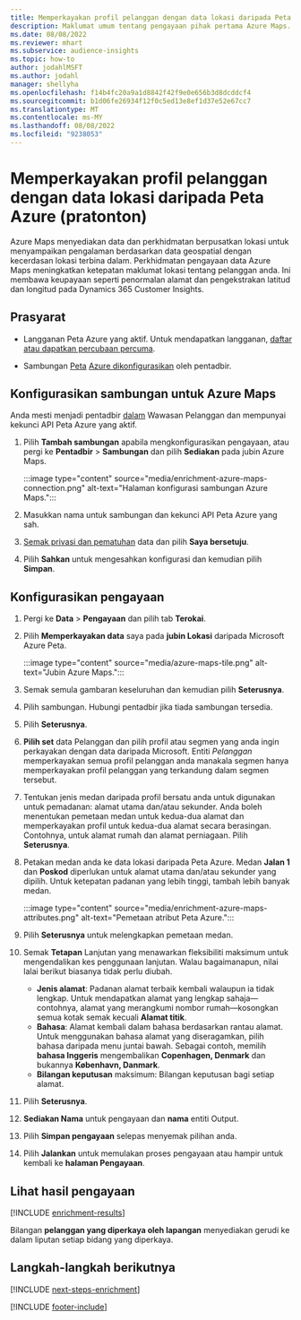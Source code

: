 ```yaml
---
title: Memperkayakan profil pelanggan dengan data lokasi daripada Peta Azure (pratonton)
description: Maklumat umum tentang pengayaan pihak pertama Azure Maps.
ms.date: 08/08/2022
ms.reviewer: mhart
ms.subservice: audience-insights
ms.topic: how-to
author: jodahlMSFT
ms.author: jodahl
manager: shellyha
ms.openlocfilehash: f14b4fc20a9a1d8842f42f9e0e656b3d8dcddcf4
ms.sourcegitcommit: b1d06fe26934f12f0c5ed13e8ef1d37e52e67cc7
ms.translationtype: MT
ms.contentlocale: ms-MY
ms.lasthandoff: 08/08/2022
ms.locfileid: "9238053"
---
```

# <a name="enrich-customer-profiles-with-location-data-from-azure-maps-preview"></a>Memperkayakan profil pelanggan dengan data lokasi daripada Peta Azure (pratonton)

Azure Maps menyediakan data dan perkhidmatan berpusatkan lokasi untuk menyampaikan pengalaman berdasarkan data geospatial dengan kecerdasan lokasi terbina dalam. Perkhidmatan pengayaan data Azure Maps meningkatkan ketepatan maklumat lokasi tentang pelanggan anda. Ini membawa keupayaan seperti penormalan alamat dan pengekstrakan latitud dan longitud pada Dynamics 365 Customer Insights.

## <a name="prerequisites"></a>Prasyarat

- Langganan Peta Azure yang aktif. Untuk mendapatkan langganan, [daftar atau dapatkan percubaan percuma](https://azure.microsoft.com/services/azure-maps/).

- Sambungan [Peta](connections.md) [Azure dikonfigurasikan](#configure-the-connection-for-azure-maps) oleh pentadbir.

## <a name="configure-the-connection-for-azure-maps"></a>Konfigurasikan sambungan untuk Azure Maps

Anda mesti menjadi pentadbir [dalam](permissions.md#admin) Wawasan Pelanggan dan mempunyai kekunci API Peta Azure yang aktif.

1. Pilih **Tambah sambungan** apabila mengkonfigurasikan pengayaan, atau pergi ke **Pentadbir** > **Sambungan** dan pilih **Sediakan** pada jubin Azure Maps.

   :::image type="content" source="media/enrichment-azure-maps-connection.png" alt-text="Halaman konfigurasi sambungan Azure Maps.":::

1. Masukkan nama untuk sambungan dan kekunci API Peta Azure yang sah.

1. [Semak privasi dan pematuhan](connections.md#data-privacy-and-compliance) data dan pilih **Saya bersetuju**.

1. Pilih **Sahkan** untuk mengesahkan konfigurasi dan kemudian pilih **Simpan**.

## <a name="configure-the-enrichment"></a>Konfigurasikan pengayaan

1. Pergi ke **Data** > **Pengayaan** dan pilih tab **Terokai**.

1. Pilih **Memperkayakan data** saya pada **jubin Lokasi** daripada Microsoft Azure Peta.

   :::image type="content" source="media/azure-maps-tile.png" alt-text="Jubin Azure Maps.":::

1. Semak semula gambaran keseluruhan dan kemudian pilih **Seterusnya**.

1. Pilih sambungan. Hubungi pentadbir jika tiada sambungan tersedia.

1. Pilih **Seterusnya**.

1. **Pilih set** data Pelanggan dan pilih profil atau segmen yang anda ingin perkayakan dengan data daripada Microsoft. Entiti *Pelanggan* memperkayakan semua profil pelanggan anda manakala segmen hanya memperkayakan profil pelanggan yang terkandung dalam segmen tersebut.

1. Tentukan jenis medan daripada profil bersatu anda untuk digunakan untuk pemadanan: alamat utama dan/atau sekunder. Anda boleh menentukan pemetaan medan untuk kedua-dua alamat dan memperkayakan profil untuk kedua-dua alamat secara berasingan. Contohnya, untuk alamat rumah dan alamat perniagaan. Pilih **Seterusnya**.

1. Petakan medan anda ke data lokasi daripada Peta Azure. Medan **Jalan 1** dan **Poskod** diperlukan untuk alamat utama dan/atau sekunder yang dipilih. Untuk ketepatan padanan yang lebih tinggi, tambah lebih banyak medan.

   :::image type="content" source="media/enrichment-azure-maps-attributes.png" alt-text="Pemetaan atribut Peta Azure.":::

1. Pilih **Seterusnya** untuk melengkapkan pemetaan medan.

1. Semak **Tetapan** Lanjutan yang menawarkan fleksibiliti maksimum untuk mengendalikan kes penggunaan lanjutan. Walau bagaimanapun, nilai lalai berikut biasanya tidak perlu diubah.

   - **Jenis alamat**: Padanan alamat terbaik kembali walaupun ia tidak lengkap. Untuk mendapatkan alamat yang lengkap sahaja&mdash;contohnya, alamat yang merangkumi nombor rumah&mdash;kosongkan semua kotak semak kecuali **Alamat titik**.
   - **Bahasa**: Alamat kembali dalam bahasa berdasarkan rantau alamat. Untuk menggunakan bahasa alamat yang diseragamkan, pilih bahasa daripada menu juntai bawah. Sebagai contoh, memilih **bahasa Inggeris** mengembalikan **Copenhagen, Denmark** dan bukannya **København, Danmark**.
   - **Bilangan keputusan** maksimum: Bilangan keputusan bagi setiap alamat.

1. Pilih **Seterusnya**.

1. **Sediakan Nama** untuk pengayaan dan **nama** entiti Output.

1. Pilih **Simpan pengayaan** selepas menyemak pilihan anda.

1. Pilih **Jalankan** untuk memulakan proses pengayaan atau hampir untuk kembali ke **halaman Pengayaan**.

## <a name="view-enrichment-results"></a>Lihat hasil pengayaan

[!INCLUDE [enrichment-results](includes/enrichment-results.md)]

Bilangan **pelanggan yang diperkaya oleh lapangan** menyediakan gerudi ke dalam liputan setiap bidang yang diperkaya.

## <a name="next-steps"></a>Langkah-langkah berikutnya

[!INCLUDE [next-steps-enrichment](includes/next-steps-enrichment.md)]

[!INCLUDE [footer-include](includes/footer-banner.md)]
